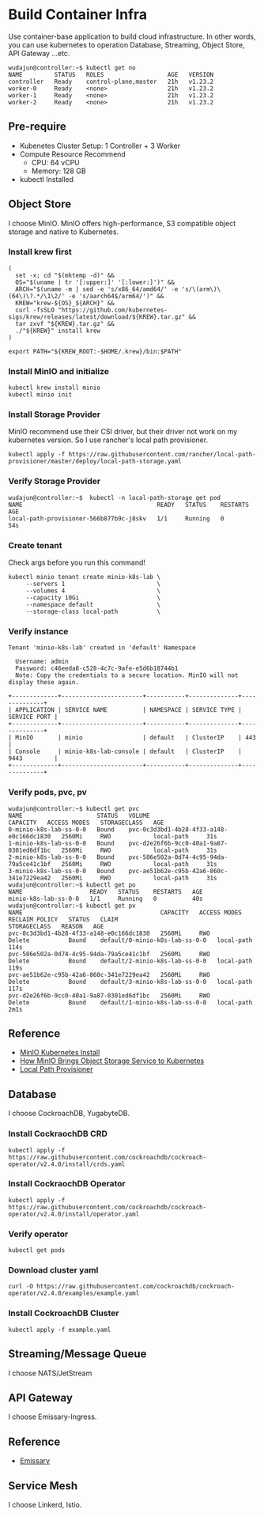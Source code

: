 # Build Container Infra
Use container-base application to build cloud infrastructure. In other words, you can use kubernetes to operation Database, Streaming, Object Store, API Gateway ...etc.
```
wudajun@controller:~$ kubectl get no
NAME         STATUS   ROLES                  AGE   VERSION
controller   Ready    control-plane,master   21h   v1.23.2
worker-0     Ready    <none>                 21h   v1.23.2
worker-1     Ready    <none>                 21h   v1.23.2
worker-2     Ready    <none>                 21h   v1.23.2
```

## Pre-require
* Kubenetes Cluster Setup: 1 Controller + 3 Worker
* Compute Resource Recommend
  * CPU: 64 vCPU 
  * Memory: 128 GB
* kubectl Installed

## Object Store
I choose MinIO. MinIO offers high-performance, S3 compatible object storage and native to Kubernetes.

### Install krew first
```
(
  set -x; cd "$(mktemp -d)" &&
  OS="$(uname | tr '[:upper:]' '[:lower:]')" &&
  ARCH="$(uname -m | sed -e 's/x86_64/amd64/' -e 's/\(arm\)\(64\)\?.*/\1\2/' -e 's/aarch64$/arm64/')" &&
  KREW="krew-${OS}_${ARCH}" &&
  curl -fsSLO "https://github.com/kubernetes-sigs/krew/releases/latest/download/${KREW}.tar.gz" &&
  tar zxvf "${KREW}.tar.gz" &&
  ./"${KREW}" install krew
)

export PATH="${KREW_ROOT:-$HOME/.krew}/bin:$PATH"
```
### Install MinIO and initialize
```
kubectl krew install minio
kubectl minio init
```

### Install Storage Provider
MinIO recommend use their CSI driver, but their driver not work on my kubernetes version. So I use rancher's local path provisioner.
```
kubectl apply -f https://raw.githubusercontent.com/rancher/local-path-provisioner/master/deploy/local-path-storage.yaml
```
### Verify Storage Provider
```
wudajun@controller:~$  kubectl -n local-path-storage get pod
NAME                                      READY   STATUS    RESTARTS   AGE
local-path-provisioner-566b877b9c-j8skv   1/1     Running   0          54s
```

### Create tenant
Check args before you run this command!
```
kubectl minio tenant create minio-k8s-lab \
     --servers 1                          \
     --volumes 4                          \
     --capacity 10Gi                      \
     --namespace default                  \
     --storage-class local-path           \
```
### Verify instance
```
Tenant 'minio-k8s-lab' created in 'default' Namespace

  Username: admin
  Password: c46eeda8-c528-4c7c-9afe-e5d6b18744b1
  Note: Copy the credentials to a secure location. MinIO will not display these again.

+-------------+-----------------------+-----------+--------------+--------------+
| APPLICATION | SERVICE NAME          | NAMESPACE | SERVICE TYPE | SERVICE PORT |
+-------------+-----------------------+-----------+--------------+--------------+
| MinIO       | minio                 | default   | ClusterIP    | 443          |
| Console     | minio-k8s-lab-console | default   | ClusterIP    | 9443         |
+-------------+-----------------------+-----------+--------------+--------------+
```
### Verify pods, pvc, pv
```
wudajun@controller:~$ kubectl get pvc
NAME                     STATUS   VOLUME                                     CAPACITY   ACCESS MODES   STORAGECLASS   AGE
0-minio-k8s-lab-ss-0-0   Bound    pvc-0c3d3bd1-4b28-4f33-a148-e0c166dc1830   2560Mi     RWO            local-path     31s
1-minio-k8s-lab-ss-0-0   Bound    pvc-d2e26f6b-9cc0-40a1-9a87-0301ed6df1bc   2560Mi     RWO            local-path     31s
2-minio-k8s-lab-ss-0-0   Bound    pvc-586e502a-0d74-4c95-94da-79a5ce41c1bf   2560Mi     RWO            local-path     31s
3-minio-k8s-lab-ss-0-0   Bound    pvc-ae51b62e-c95b-42a6-860c-341e7229ea42   2560Mi     RWO            local-path     31s
wudajun@controller:~$ kubectl get po
NAME                   READY   STATUS    RESTARTS   AGE
minio-k8s-lab-ss-0-0   1/1     Running   0          40s
wudajun@controller:~$ kubectl get pv
NAME                                       CAPACITY   ACCESS MODES   RECLAIM POLICY   STATUS   CLAIM                            STORAGECLASS   REASON   AGE
pvc-0c3d3bd1-4b28-4f33-a148-e0c166dc1830   2560Mi     RWO            Delete           Bound    default/0-minio-k8s-lab-ss-0-0   local-path              114s
pvc-586e502a-0d74-4c95-94da-79a5ce41c1bf   2560Mi     RWO            Delete           Bound    default/2-minio-k8s-lab-ss-0-0   local-path              119s
pvc-ae51b62e-c95b-42a6-860c-341e7229ea42   2560Mi     RWO            Delete           Bound    default/3-minio-k8s-lab-ss-0-0   local-path              117s
pvc-d2e26f6b-9cc0-40a1-9a87-0301ed6df1bc   2560Mi     RWO            Delete           Bound    default/1-minio-k8s-lab-ss-0-0   local-path              2m1s
```

## Reference
* [MinIO Kubernetes Install](https://github.com/minio/operator/blob/v4.0.10/README.md)
* [How MinIO Brings Object Storage Service to Kubernetes](https://thenewstack.io/how-minio-brings-object-storage-service-to-kubernetes/)
* [Local Path Provisioner](https://github.com/rancher/local-path-provisioner)

## Database
I choose CockroachDB, YugabyteDB.

### Install CockraochDB CRD
```
kubectl apply -f https://raw.githubusercontent.com/cockroachdb/cockroach-operator/v2.4.0/install/crds.yaml
```
### Install CockraochDB Operator
```
kubectl apply -f https://raw.githubusercontent.com/cockroachdb/cockroach-operator/v2.4.0/install/operator.yaml
```
### Verify operator
```
kubectl get pods
```
### Download cluster yaml
```
curl -O https://raw.githubusercontent.com/cockroachdb/cockroach-operator/v2.4.0/examples/example.yaml
```
### Install CockroachDB Cluster
```
kubectl apply -f example.yaml
```
## Streaming/Message Queue
I choose NATS/JetStream


## API Gateway
I choose Emissary-Ingress.

## Reference
* [Emissary](https://www.getambassador.io/docs/emissary/)

## Service Mesh
I choose Linkerd, Istio.



